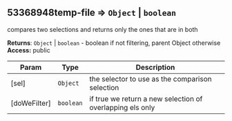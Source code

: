 <a name="module_53368948temp-file"></a>
## 53368948temp-file ⇒ <code>Object</code> &#124; <code>boolean</code>
compares two selections and returns only the ones that are in both

**Returns**: <code>Object</code> &#124; <code>boolean</code> - boolean if not filtering, parent Object otherwise  
**Access:** public  

| Param | Type | Description |
| --- | --- | --- |
| [sel] | <code>Object</code> | the selector to use as the comparison selection |
| [doWeFilter] | <code>boolean</code> | if true we return a new selection of overlapping els only |

